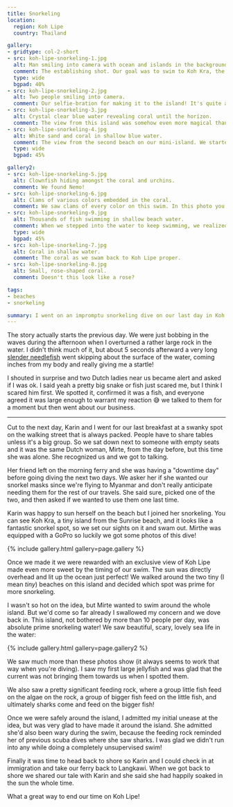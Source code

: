 ```yaml
---
title: Snorkeling
location:
  region: Koh Lipe
  country: Thailand

gallery:
- gridtype: col-2-short
- src: koh-lipe-snorkeling-1.jpg
  alt: Man smiling into camera with ocean and islands in the background.
  comment: The establishing shot. Our goal was to swim to Koh Kra, the island in the middle-right of this photo.
  type: wide
  bgpad: 40%
- src: koh-lipe-snorkeling-2.jpg
  alt: Two people smiling into camera.
  comment: Our selfie-bration for making it to the island! It's quite a swim when you're fighting the waves without fins.
- src: koh-lipe-snorkeling-3.jpg
  alt: Crystal clear blue water revealing coral until the horizon.
  comment: The view from this island was somehow even more magical than from the main beach.
- src: koh-lipe-snorkeling-4.jpg
  alt: White sand and coral in shallow blue water.
  comment: The view from the second beach on our mini-island. We started swimming from here.
  type: wide
  bgpad: 45%

gallery2:
- src: koh-lipe-snorkeling-5.jpg
  alt: Clownfish hiding amongst the coral and urchins.
  comment: We found Nemo!
- src: koh-lipe-snorkeling-6.jpg
  alt: Clams of various colors embedded in the coral.
  comment: We saw clams of every color on this swim. In this photo you see purple, green, turquoise, and brown.
- src: koh-lipe-snorkeling-9.jpg
  alt: Thousands of fish swimming in shallow beach water.
  comment: When we stepped into the water to keep swimming, we realized we were in the middle of a large school of fish!
  type: wide
  bgpad: 45%
- src: koh-lipe-snorkeling-7.jpg
  alt: Coral in shallow water.
  comment: The coral as we swam back to Koh Lipe proper.
- src: koh-lipe-snorkeling-8.jpg
  alt: Small, rose-shaped coral.
  comment: Doesn't this look like a rose?

tags:
- beaches
- snorkeling

summary: I went on an impromptu snorkeling dive on our last day in Koh Lipe and saw some really fantastic sea life.
---
```


The story actually starts the previous day. We were just bobbing in the waves during the afternoon when I overturned a rather large rock in the water. I didn't think much of it, but about 5 seconds afterward a very long [slender needlefish](http://www.ecologyasia.com/verts/fishes/slender-needlefish.htm) went skipping about the surface of the water, coming inches from my body and really giving me a startle!

I shouted in surprise and two Dutch ladies near us became alert and asked if I was ok. I said yeah a pretty big snake or fish just scared me, but I think I scared him first. We spotted it, confirmed it was a fish, and everyone agreed it was large enough to warrant my reaction 😅 we talked to them for a moment but then went about our business.

---

Cut to the next day, Karin and I went for our last breakfast at a swanky spot on the walking street that is always packed. People have to share tables unless it's a big group. So we sat down next to someone with empty seats and it was the same Dutch woman, Mirte, from the day before, but this time she was alone. She recognized us and we got to talking.

Her friend left on the morning ferry and she was having a "downtime day" before going diving the next two days. We asker her if she wanted our snorkel masks since we're flying to Myanmar and don't really anticipate needing them for the rest of our travels. She said sure, picked one of the two, and then asked if we wanted to use them one last time.

Karin was happy to sun herself on the beach but I joined her snorkeling. You can see Koh Kra, a tiny island from the Sunrise beach, and it looks like a fantastic snorkel spot, so we set our sights on it and swam out. Mirthe was equipped with a GoPro so luckily we got some photos of this dive!

{% include gallery.html gallery=page.gallery %}

Once we made it we were rewarded with an exclusive view of Koh Lipe made even more sweet by the timing of our swim. The sun was directly overhead and lit up the ocean just perfect! We walked around the two tiny (I mean _tiny_) beaches on this island and decided which spot was prime for more snorkeling.

I wasn't so hot on the idea, but Mirte wanted to swim around the whole island. But we'd come so far already I swallowed my concern and we dove back in. This island, not bothered by more than 10 people per day, was absolute prime snorkeling water! We saw beautiful, scary, lovely sea life in the water:

{% include gallery.html gallery=page.gallery2 %}

We saw much more than these photos show (it always seems to work that way when you're diving). I saw my first large jellyfish and was glad that the current was not bringing them towards us when I spotted them.

We also saw a pretty significant feeding rock, where a group little fish feed on the algae on the rock, a group of bigger fish feed on the little fish, and ultimately sharks come and feed on the bigger fish!

Once we were safely around the island, I admitted my initial unease at the idea, but was very glad to have made it around the island. She admitted she'd also been wary during the swim, because the feeding rock reminded her of previous scuba dives where she saw sharks. I was glad we didn't run into any while doing a completely unsupervised swim!

Finally it was time to head back to shore so Karin and I could check in at immigration and take our ferry back to Langkawi. When we got back to shore we shared our tale with Karin and she said she had happily soaked in the sun the whole time.

What a great way to end our time on Koh Lipe!

